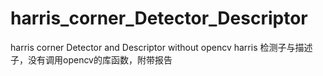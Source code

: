 # harris_corner_Detector_Descriptor
harris corner Detector and Descriptor without opencv
harris 检测子与描述子，没有调用opencv的库函数，附带报告
